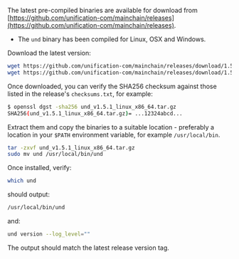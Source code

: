 The latest pre-compiled binaries are available for download from
[https://github.com/unification-com/mainchain/releases](https://github.com/unification-com/mainchain/releases).

- The `und` binary has been compiled for Linux, OSX and Windows.

Download the latest version:

```bash
wget https://github.com/unification-com/mainchain/releases/download/1.5.1/und_v1.5.1_linux_x86_64.tar.gz
wget https://github.com/unification-com/mainchain/releases/download/1.5.1/checksums.txt
```

Once downloaded, you can verify the SHA256 checksum against those listed in the release's `checksums.txt`, for example:

```bash
$ openssl dgst -sha256 und_v1.5.1_linux_x86_64.tar.gz
SHA256(und_v1.5.1_linux_x86_64.tar.gz)= ...12324abcd...
```

Extract them and copy the binaries to a suitable location - preferably a location in your `$PATH` environment variable,
for example `/usr/local/bin`.

```bash
tar -zxvf und_v1.5.1_linux_x86_64.tar.gz
sudo mv und /usr/local/bin/und
```

Once installed, verify:

```bash
which und
```

should output:

```bash
/usr/local/bin/und
```

and:

```bash
und version --log_level=""
```

The output should match the latest release version tag.
